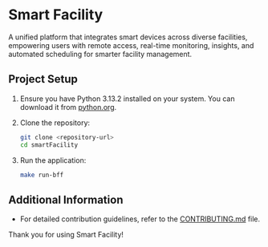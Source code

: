 # Smart Facility
A unified platform that integrates smart devices across diverse facilities, empowering users with remote access, real-time monitoring, insights, and automated scheduling for smarter facility management.

## Project Setup

1. Ensure you have Python 3.13.2 installed on your system. You can download it from [python.org](https://www.python.org/downloads/).

2. Clone the repository:
   ```bash
   git clone <repository-url>
   cd smartFacility
   ```

3. Run the application:
   ```bash
   make run-bff
   ```

## Additional Information

- For detailed contribution guidelines, refer to the [CONTRIBUTING.md](CONTRIBUTING.md) file.

Thank you for using Smart Facility!
